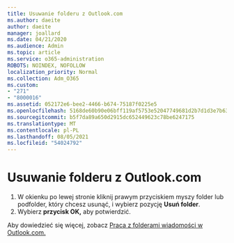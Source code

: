```yaml
---
title: Usuwanie folderu z Outlook.com
ms.author: daeite
author: daeite
manager: joallard
ms.date: 04/21/2020
ms.audience: Admin
ms.topic: article
ms.service: o365-administration
ROBOTS: NOINDEX, NOFOLLOW
localization_priority: Normal
ms.collection: Adm_O365
ms.custom:
- "271"
- "8000016"
ms.assetid: 052172e6-bee2-4466-b674-75187f0225e5
ms.openlocfilehash: 5168de60b90e06bff119af5753e52047749681d2b7d1d3e7b632afe5607713a2
ms.sourcegitcommit: b5f7da89a650d2915dc652449623c78be6247175
ms.translationtype: MT
ms.contentlocale: pl-PL
ms.lasthandoff: 08/05/2021
ms.locfileid: "54024792"
---
```

# <a name="delete-a-folder-in-outlookcom"></a>Usuwanie folderu z Outlook.com

1. W okienku po lewej stronie kliknij prawym przyciskiem myszy folder lub podfolder, który chcesz usunąć, i wybierz pozycję **Usuń folder**.
2. Wybierz **przycisk OK,** aby potwierdzić.

Aby dowiedzieć się więcej, zobacz [Praca z folderami wiadomości w Outlook.com.](https://support.office.com/article/6bb0723a-f39f-4a8d-bb3f-fab5dcc2510a?wt.mc_id=Office_Outlook_com_Alchemy)